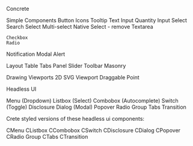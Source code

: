 Concrete

  Simple Components
    Button
    Icons
    Tooltip
    Text Input
    Quantity Input
    Select
    Search Select
    Multi-select
    Native Select - remove
    Textarea

    Checkbox
    Radio

  Notification
    Modal
    Alert

  Layout
    Table
    Tabs
    Panel Slider
    Toolbar
    Masonry

  Drawing
    Viewports
    2D SVG Viewport
  Draggable Point



Headless UI

  Menu (Dropdown)
  Listbox (Select)
  Combobox (Autocomplete)
  Switch (Toggle)
  Disclosure
  Dialog (Modal)
  Popover
  Radio Group
  Tabs
  Transition





Crete styled versions of these headless ui components:

  CMenu
  CListbox
  CCombobox
  CSwitch
  CDisclosure
  CDialog
  CPopover
  CRadio Group
  CTabs
  CTransition